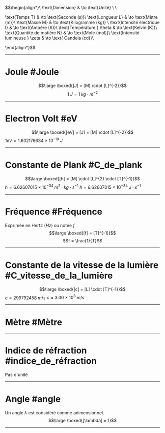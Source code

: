 $$\begin{align*}\\
\text{Dimension} & \to \text{Unité} \\ \\

\text{Temps T} & \to \text{Seconde (s)}\\
\text{Longueur L} & \to \text{Mètre (m)}\\
\text{Masse M} & \to \text{Kilogramme (kg)} \\
\text{Intensité électrique I}  & \to \text{Ampère (A)}\\
\text{Température } \theta & \to \text{Kelvin (K)}\\
\text{Quantité de matière N} & \to \text{Mole (mol)}\\
\text{Intensité lumineuse } \zeta & \to \text{ Candela (cd)}\\

\end{align*}$$

___
# Joule #Joule  
$$\large \boxed{[J] = [M] \cdot [L]^{-2}}$$
$$ 1\;J = 1\;kg \cdot m^{-2}$$
___
# Electron Volt #eV
$$\large \boxed{[eV] = [J] = [M] \cdot [L]^{-2}}$$
$1eV = 1.602 176 634 \times 10^{−19}\;J$
___
# Constante de Plank #C_de_plank 
$$\large \boxed{[h] =  [M] \cdot [L]^{2} \cdot [T]^{-1}}$$
$h=  6.62607015 \times 10^{-34} \; m^{2} \cdot kg \cdot s^{-1}$
$h=  6.62607015 \times 10^{-34} \; J \cdot s^{-1}$
___
# Fréquence #Fréquence 
Exprimée en Hertz ($Hz$)  ou notée $f$
$$\large \boxed{[f] =   [T]^{-1}}$$
$$f = \frac{1}{T}$$
___
# Constante de la vitesse de la lumière #C_vitesse_de_la_lumière
$$\large \boxed{[c] =  [L] \cdot [T]^{-1}}$$
$c = 299 792 458 \; m/s$
$c \approx 3.00\times 10^{8}\;m /s$
___
# Mètre #Mètre 
___
# Indice de réfraction #indice_de_réfraction
Pas d'unité 
___
# Angle #angle 
Un angle $\lambda$ est considéré comme adimensionnel.
$$\large \boxed{[\lambda] =  1}$$
___